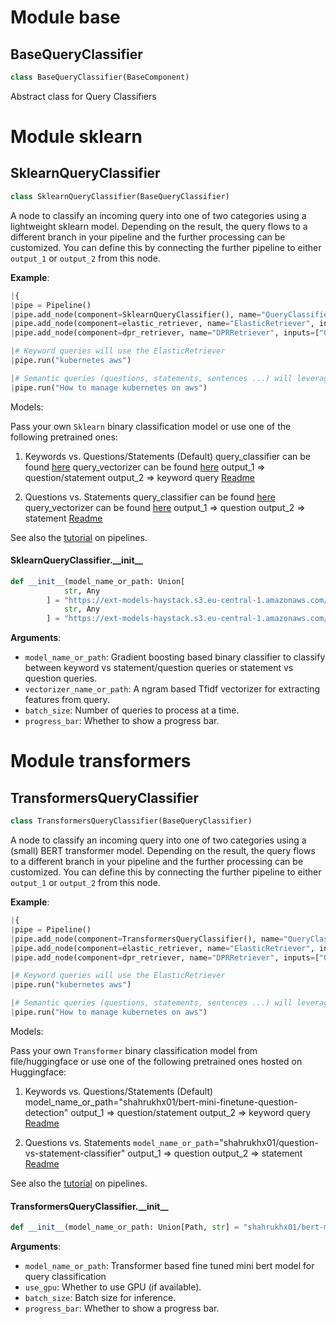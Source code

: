 <a id="base"></a>

# Module base

<a id="base.BaseQueryClassifier"></a>

## BaseQueryClassifier

```python
class BaseQueryClassifier(BaseComponent)
```

Abstract class for Query Classifiers

<a id="sklearn"></a>

# Module sklearn

<a id="sklearn.SklearnQueryClassifier"></a>

## SklearnQueryClassifier

```python
class SklearnQueryClassifier(BaseQueryClassifier)
```

A node to classify an incoming query into one of two categories using a lightweight sklearn model. Depending on the result, the query flows to a different branch in your pipeline
and the further processing can be customized. You can define this by connecting the further pipeline to either `output_1` or `output_2` from this node.

**Example**:

  ```python
  |{
  |pipe = Pipeline()
  |pipe.add_node(component=SklearnQueryClassifier(), name="QueryClassifier", inputs=["Query"])
  |pipe.add_node(component=elastic_retriever, name="ElasticRetriever", inputs=["QueryClassifier.output_2"])
  |pipe.add_node(component=dpr_retriever, name="DPRRetriever", inputs=["QueryClassifier.output_1"])
  
  |# Keyword queries will use the ElasticRetriever
  |pipe.run("kubernetes aws")
  
  |# Semantic queries (questions, statements, sentences ...) will leverage the DPR retriever
  |pipe.run("How to manage kubernetes on aws")
  
  ```
  
  Models:
  
  Pass your own `Sklearn` binary classification model or use one of the following pretrained ones:
  1) Keywords vs. Questions/Statements (Default)
  query_classifier can be found [here](https://ext-models-haystack.s3.eu-central-1.amazonaws.com/gradboost_query_classifier/model.pickle)
  query_vectorizer can be found [here](https://ext-models-haystack.s3.eu-central-1.amazonaws.com/gradboost_query_classifier/vectorizer.pickle)
  output_1 => question/statement
  output_2 => keyword query
  [Readme](https://ext-models-haystack.s3.eu-central-1.amazonaws.com/gradboost_query_classifier/readme.txt)
  
  
  2) Questions vs. Statements
  query_classifier can be found [here](https://ext-models-haystack.s3.eu-central-1.amazonaws.com/gradboost_query_classifier_statements/model.pickle)
  query_vectorizer can be found [here](https://ext-models-haystack.s3.eu-central-1.amazonaws.com/gradboost_query_classifier_statements/vectorizer.pickle)
  output_1 => question
  output_2 => statement
  [Readme](https://ext-models-haystack.s3.eu-central-1.amazonaws.com/gradboost_query_classifier_statements/readme.txt)
  
  See also the [tutorial](https://haystack.deepset.ai/tutorials/pipelines) on pipelines.

<a id="sklearn.SklearnQueryClassifier.__init__"></a>

#### SklearnQueryClassifier.\_\_init\_\_

```python
def __init__(model_name_or_path: Union[
            str, Any
        ] = "https://ext-models-haystack.s3.eu-central-1.amazonaws.com/gradboost_query_classifier/model.pickle", vectorizer_name_or_path: Union[
            str, Any
        ] = "https://ext-models-haystack.s3.eu-central-1.amazonaws.com/gradboost_query_classifier/vectorizer.pickle", batch_size: Optional[int] = None, progress_bar: bool = True)
```

**Arguments**:

- `model_name_or_path`: Gradient boosting based binary classifier to classify between keyword vs statement/question
queries or statement vs question queries.
- `vectorizer_name_or_path`: A ngram based Tfidf vectorizer for extracting features from query.
- `batch_size`: Number of queries to process at a time.
- `progress_bar`: Whether to show a progress bar.

<a id="transformers"></a>

# Module transformers

<a id="transformers.TransformersQueryClassifier"></a>

## TransformersQueryClassifier

```python
class TransformersQueryClassifier(BaseQueryClassifier)
```

A node to classify an incoming query into one of two categories using a (small) BERT transformer model.
Depending on the result, the query flows to a different branch in your pipeline and the further processing
can be customized. You can define this by connecting the further pipeline to either `output_1` or `output_2`
from this node.

**Example**:

  ```python
  |{
  |pipe = Pipeline()
  |pipe.add_node(component=TransformersQueryClassifier(), name="QueryClassifier", inputs=["Query"])
  |pipe.add_node(component=elastic_retriever, name="ElasticRetriever", inputs=["QueryClassifier.output_2"])
  |pipe.add_node(component=dpr_retriever, name="DPRRetriever", inputs=["QueryClassifier.output_1"])
  
  |# Keyword queries will use the ElasticRetriever
  |pipe.run("kubernetes aws")
  
  |# Semantic queries (questions, statements, sentences ...) will leverage the DPR retriever
  |pipe.run("How to manage kubernetes on aws")
  
  ```
  
  Models:
  
  Pass your own `Transformer` binary classification model from file/huggingface or use one of the following
  pretrained ones hosted on Huggingface:
  1) Keywords vs. Questions/Statements (Default)
  model_name_or_path="shahrukhx01/bert-mini-finetune-question-detection"
  output_1 => question/statement
  output_2 => keyword query
  [Readme](https://ext-models-haystack.s3.eu-central-1.amazonaws.com/gradboost_query_classifier/readme.txt)
  
  
  2) Questions vs. Statements
  `model_name_or_path`="shahrukhx01/question-vs-statement-classifier"
  output_1 => question
  output_2 => statement
  [Readme](https://ext-models-haystack.s3.eu-central-1.amazonaws.com/gradboost_query_classifier_statements/readme.txt)
  
  
  See also the [tutorial](https://haystack.deepset.ai/tutorials/pipelines) on pipelines.

<a id="transformers.TransformersQueryClassifier.__init__"></a>

#### TransformersQueryClassifier.\_\_init\_\_

```python
def __init__(model_name_or_path: Union[Path, str] = "shahrukhx01/bert-mini-finetune-question-detection", use_gpu: bool = True, batch_size: int = 16, progress_bar: bool = True)
```

**Arguments**:

- `model_name_or_path`: Transformer based fine tuned mini bert model for query classification
- `use_gpu`: Whether to use GPU (if available).
- `batch_size`: Batch size for inference.
- `progress_bar`: Whether to show a progress bar.

